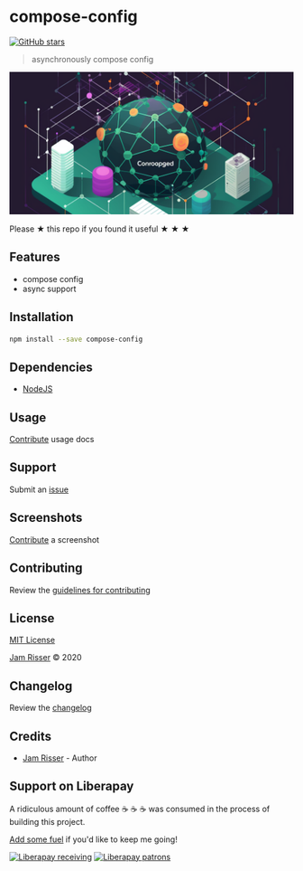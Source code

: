 # compose-config

[![GitHub stars](https://img.shields.io/github/stars/codejamninja/compose-config.svg?style=social&label=Stars)](https://github.com/codejamninja/compose-config)

> asynchronously compose config

![](assets/compose-config.png)

Please ★ this repo if you found it useful ★ ★ ★

## Features

- compose config
- async support

## Installation

```sh
npm install --save compose-config
```

## Dependencies

- [NodeJS](https://nodejs.org)

## Usage

[Contribute](https://github.com/codejamninja/compose-config/blob/master/CONTRIBUTING.md) usage docs

## Support

Submit an [issue](https://github.com/codejamninja/compose-config/issues/new)

## Screenshots

[Contribute](https://github.com/codejamninja/compose-config/blob/master/CONTRIBUTING.md) a screenshot

## Contributing

Review the [guidelines for contributing](https://github.com/codejamninja/compose-config/blob/master/CONTRIBUTING.md)

## License

[MIT License](https://github.com/codejamninja/compose-config/blob/master/LICENSE)

[Jam Risser](https://codejam.ninja) © 2020

## Changelog

Review the [changelog](https://github.com/codejamninja/compose-config/blob/master/CHANGELOG.md)

## Credits

- [Jam Risser](https://codejam.ninja) - Author

## Support on Liberapay

A ridiculous amount of coffee ☕ ☕ ☕ was consumed in the process of building this project.

[Add some fuel](https://liberapay.com/codejamninja/donate) if you'd like to keep me going!

[![Liberapay receiving](https://img.shields.io/liberapay/receives/codejamninja.svg?style=flat-square)](https://liberapay.com/codejamninja/donate)
[![Liberapay patrons](https://img.shields.io/liberapay/patrons/codejamninja.svg?style=flat-square)](https://liberapay.com/codejamninja/donate)
